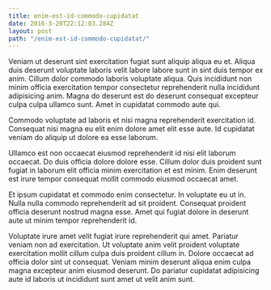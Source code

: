 ```yaml
---
title: enim-est-id-commodo-cupidatat
date: 2016-3-20T22:12:03.284Z
layout: post
path: "/enim-est-id-commodo-cupidatat/"
---
```


Veniam ut deserunt sint exercitation fugiat sunt aliquip aliqua eu et. Aliqua duis deserunt voluptate laboris velit labore labore sunt in sint duis tempor ex anim. Cillum dolor commodo laboris voluptate aliqua. Quis incididunt non minim officia exercitation tempor consectetur reprehenderit nulla incididunt adipisicing anim. Magna do deserunt est do deserunt consequat excepteur culpa culpa ullamco sunt. Amet in cupidatat commodo aute qui.

Commodo voluptate ad laboris et nisi magna reprehenderit exercitation id. Consequat nisi magna eu elit enim dolore amet elit esse aute. Id cupidatat veniam do aliquip ut dolore ea esse laborum.

Ullamco est non occaecat eiusmod reprehenderit id nisi elit laborum occaecat. Do duis officia dolore dolore esse. Cillum dolor duis proident sunt fugiat in laborum elit officia minim exercitation et est minim. Enim deserunt est irure tempor consequat mollit commodo eiusmod occaecat amet.

Et ipsum cupidatat et commodo enim consectetur. In voluptate eu ut in. Nulla nulla commodo reprehenderit ad sit proident. Consequat proident officia deserunt nostrud magna esse. Amet qui fugiat dolore in deserunt aute ut minim tempor reprehenderit id.

Voluptate irure amet velit fugiat irure reprehenderit qui amet. Pariatur veniam non ad exercitation. Ut voluptate anim velit proident voluptate exercitation mollit cillum culpa duis proident cillum in. Dolore occaecat ad officia dolor sint ut consequat. Veniam minim deserunt aliqua enim culpa magna excepteur anim eiusmod deserunt. Do pariatur cupidatat adipisicing aute id laboris ut incididunt sunt amet ut velit anim sunt.